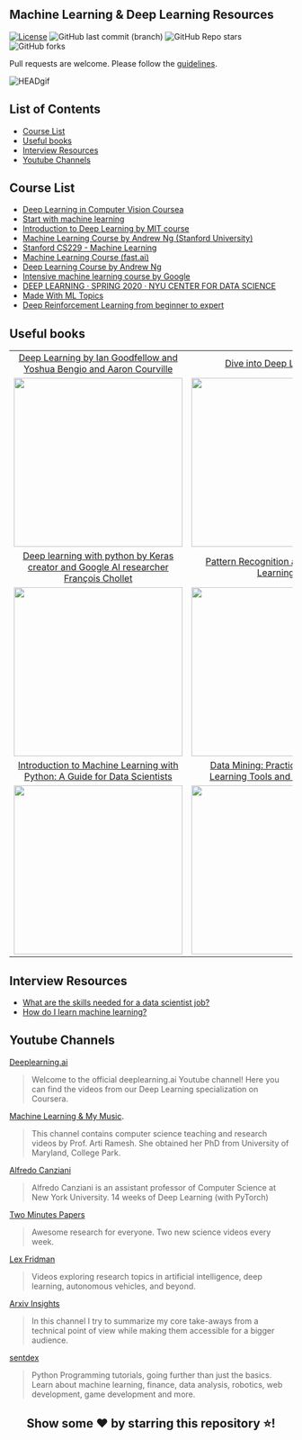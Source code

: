 ## Machine Learning & Deep Learning Resources

[![License](http://img.shields.io/:license-mit-blue.svg?style=flat-square)](http://badges.mit-license.org) 
![GitHub last commit (branch)](https://img.shields.io/github/last-commit/madscientist98/Machine-Learning-Deep-Learning-Resources/master)
![GitHub Repo stars](https://img.shields.io/github/stars/madscientist98/Machine-Learning-Deep-Learning-Resources?style=social)
![GitHub forks](https://img.shields.io/github/forks/madscientist98/Machine-Learning-Deep-Learning-Resources?style=social)

Pull requests are welcome. Please follow the [guidelines](https://github.com/madscientist98/Machine-Learning-Deep-Learning-Resources/blob/master/contributing.md).

![HEADgif](https://cdn-images-1.medium.com/max/1000/1*WI43epHjl6I6FzBVPzvXAQ.gif)

## List of Contents

* [Course List](#course-list)
* [Useful books](#useful-books)
* [Interview Resources](#interview-resources)
* [Youtube Channels](#youtube-channels)


## Course List
- [Deep Learning in Computer Vision Coursea](https://www.coursera.org/learn/deep-learning-in-computer-vision?action=enroll&authMode=login)
- [Start with machine learning ](https://machinelearningmastery.com/start-here/#lstm)
- [Introduction to Deep Learning by MIT course](http://introtodeeplearning.com/)
- [Machine Learning Course by Andrew Ng (Stanford University)](https://www.coursera.org/learn/machine-learning)
- [Stanford CS229 - Machine Learning](https://see.stanford.edu/Course/CS229)
- [Machine Learning Course (fast.ai)](https://www.fast.ai/)
- [Deep Learning Course by Andrew Ng](https://www.coursera.org/specializations/deep-learning)
- [Intensive machine learning course by Google](https://developers.google.com/machine-learning/crash-course?hl=es-419)
- [DEEP LEARNING · SPRING 2020 · NYU CENTER FOR DATA SCIENCE](https://atcold.github.io/pytorch-Deep-Learning/)
- [Made With ML Topics](https://madewithml.com/topics/?fbclid=IwAR3lQ4wHGPsKu5J9Muq1-GKiJhN546d5fhR0Oo90R6ZND7vBTVuuEDe6_Bo)
- [Deep Reinforcement Learning from beginner to expert](https://simoninithomas.github.io/deep-rl-course/)

## Useful books
|     |     |    |
| :-: | :-: |:-: |
|  [Deep Learning by Ian Goodfellow and Yoshua Bengio and Aaron Courville](https://www.deeplearningbook.org/) | [Dive into Deep Learning](https://d2l.ai/?fbclid=IwAR3a8jTlOFtuj9WW781ApdFg1rA_61VLRz5fVTwOXVXcsfkZopmwNVM1Ae4) | [Hands On Machine Learning with Scikit Learn and TensorFlow](https://github.com/yanshengjia/ml-road/blob/master/resources/Hands%20On%20Machine%20Learning%20with%20Scikit%20Learn%20and%20TensorFlow.pdf) |
| <img src="https://images-na.ssl-images-amazon.com/images/I/A1GbblX7rOL._AC_UL600_SR456,600_.jpg" height="300" /> | <img src="https://d2l.ai/_images/front.png" height="300" /> | <img src="https://m.media-amazon.com/images/S/aplus-media/vc/11714e04-b1a6-439d-9482-87e757822f94.jpg" height="300" /> |
|  [Deep learning with python by Keras creator and Google AI researcher François Chollet](https://drive.google.com/file/d/1yZlVKotI9AUgTydcrPrdhnz7yWAfk8_d/view?usp=sharing) | [Pattern Recognition and Machine Learning](https://www.google.com/url?sa=t&rct=j&q=&esrc=s&source=web&cd=&ved=2ahUKEwiT9LOSmMnrAhX9HrkGHX86Dy0QFjABegQIBBAB&url=http%3A%2F%2Fusers.isr.ist.utl.pt%2F~wurmd%2FLivros%2Fschool%2FBishop%2520-%2520Pattern%2520Recognition%2520And%2520Machine%2520Learning%2520-%2520Springer%2520%25202006.pdf&usg=AOvVaw2j0fMGPbFfpcwGzqELtiRU) | [Natural Language Processing with Python](https://www.google.com/url?sa=t&rct=j&q=&esrc=s&source=web&cd=&cad=rja&uact=8&ved=2ahUKEwiAlvys1a3sAhXCIbkGHV4DD0UQFjAAegQIBBAC&url=http%3A%2F%2Fwww.datascienceassn.org%2Fsites%2Fdefault%2Ffiles%2FNatural%2520Language%2520Processing%2520with%2520Python.pdf&usg=AOvVaw1ETTBRLb4p2XSoXd4r00qV) |
| <img src="https://images-na.ssl-images-amazon.com/images/I/41PYcD28fIL._SX397_BO1,204,203,200_.jpg" height="300" /> | <img src="https://images-na.ssl-images-amazon.com/images/I/71fqxXDY2ZL._AC_UL600_SR444,600_.jpg" height="300" /> | <img src="https://i1.rgstatic.net/publication/220691633_Natural_Language_Processing_with_Python/links/02e7e53215c8c90c11000000/largepreview.png" height="300" /> |
| [Introduction to Machine Learning with Python: A Guide for Data Scientists](https://www.google.com/url?sa=t&rct=j&q=&esrc=s&source=web&cd=&cad=rja&uact=8&ved=2ahUKEwjS5K7K1q3sAhWxBtQKHZpSCHkQFjACegQIBBAC&url=http%3A%2F%2Fnoracook.io%2FBooks%2FPython%2Fintroductiontomachinelearningwithpython.pdf&usg=AOvVaw1SyjfcF5KzJtnRujO2ZKNX) | [Data Mining: Practical Machine Learning Tools and Techniques](https://www.google.com/url?sa=t&rct=j&q=&esrc=s&source=web&cd=&ved=2ahUKEwjI-MS4163sAhWFIbkGHfMaD7UQFjABegQIARAC&url=ftp%3A%2F%2Fftp.ingv.it%2Fpub%2Fmanuela.sbarra%2FData%2520Mining%2520Practical%2520Machine%2520Learning%2520Tools%2520and%2520Techniques%2520-%2520WEKA.pdf&usg=AOvVaw0hvtXVxFqw7GMo3LoK8YSR)  | [Machine Learning in Action](https://www.google.com/url?sa=t&rct=j&q=&esrc=s&source=web&cd=&cad=rja&uact=8&ved=2ahUKEwiQluO_2a3sAhXGJrkGHXC-BeYQFjAAegQIBhAC&url=http%3A%2F%2Fwww2.ift.ulaval.ca%2F~chaib%2FIFT-4102-7025%2Fpublic_html%2FFichiers%2FMachine_Learning_in_Action.pdf&usg=AOvVaw1k_x_Dy1jVsGODYJmdsqiB)  |
|  <img src="https://covers.zlibcdn2.com/covers/books/36/92/c8/3692c8b9288c21d0247aaad0ca217ded.jpg" height="300" />  | <img src="https://www.nourbook.com/publice/covers_cache_jpg/2/2/b/6/b2279ac2362b6cd875e8cf2cecfaf30a.JPG.jpg" height="300" />  |  <img src="https://images-eu.ssl-images-amazon.com/images/I/41MS9I6H1ZL.jpg" height="300" /> |   

## Interview Resources
- [What are the skills needed for a data scientist job?](https://www.quora.com/What-are-the-skills-needed-for-a-data-scientist-job)
- [How do I learn machine learning?](https://www.quora.com/How-do-I-learn-machine-learning-1)

## Youtube Channels

[Deeplearning.ai](https://www.youtube.com/channel/UCcIXc5mJsHVYTZR1maL5l9w)
>Welcome to the official deeplearning.ai Youtube channel! Here you can find the videos from our Deep Learning specialization on Coursera. 

[Machine Learning & My Music](https://www.youtube.com/channel/UCt8HFaRhijEKuKY7qzvdA3A?fbclid=IwAR0oqewBqb4Y0uJTkcptrWTpfqT3EYYb0_R-vBaCqEznK2dwYNQav7HpZQk).  
>This channel contains computer science teaching and research videos by Prof. Arti Ramesh.  She obtained her PhD from University of Maryland, College Park.

[Alfredo Canziani](https://www.youtube.com/playlist?list=PLLHTzKZzVU9eaEyErdV26ikyolxOsz6mq)
>Alfredo Canziani is an assistant professor of Computer Science at New York University. 14 weeks of Deep Learning (with PyTorch) 

[Two Minutes Papers](https://www.youtube.com/channel/UCbfYPyITQ-7l4upoX8nvctg)
>Awesome research for everyone. Two new science videos every week.

[Lex Fridman](https://www.youtube.com/c/lexfridman/featured)
>Videos exploring research topics in artificial intelligence, deep learning, autonomous vehicles, and beyond.

[Arxiv Insights](https://www.youtube.com/c/ArxivInsights/featured)
>In this channel I try to summarize my core take-aways from a technical point of view while making them accessible for a bigger audience.

[sentdex](https://www.youtube.com/c/sentdex/featured)
>Python Programming tutorials, going further than just the basics. Learn about machine learning, finance, data analysis, robotics, web development, game development and more.  

<div align="center">
  
## Show some ❤️ by starring this repository ⭐️!

</div>

